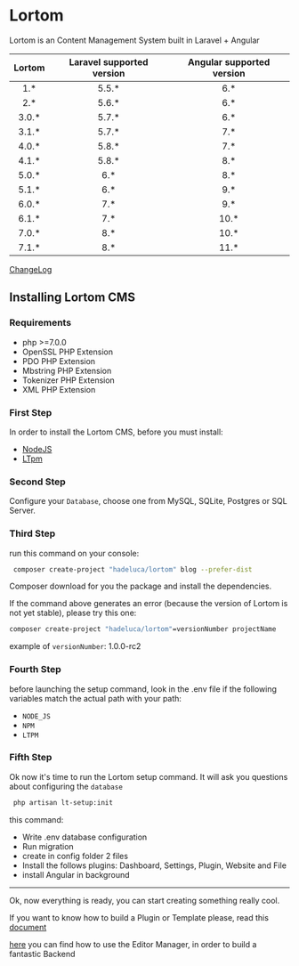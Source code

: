 # Lortom

Lortom is an Content Management System built in Laravel + Angular

| Lortom  | Laravel supported version | Angular supported version |
| :-----: | :------------------------:| :------------------------:|
|  1.*    |          5.5.*            |          6.*              |
|  2.*    |          5.6.*            |          6.*              |
|  3.0.*  |          5.7.*            |          6.*              |
|  3.1.*  |          5.7.*            |          7.*              |
|  4.0.*  |          5.8.*            |          7.*              |
|  4.1.*  |          5.8.*            |          8.*              |
|  5.0.*  |          6.*              |          8.*              |
|  5.1.*  |          6.*              |          9.*              |
|  6.0.*  |          7.*              |          9.*              |
|  6.1.*  |          7.*              |         10.*              |
|  7.0.*  |          8.*              |         10.*              |
|  7.1.*  |          8.*              |         11.*              |

[ChangeLog](CHANGELOG.md)

## Installing Lortom CMS

### Requirements

- php >=7.0.0
- OpenSSL PHP Extension
- PDO PHP Extension
- Mbstring PHP Extension
- Tokenizer PHP Extension
- XML PHP Extension

### First Step

In order to install the Lortom CMS, before you must install:

- [NodeJS](https://nodejs.org/it/)
- [LTpm](https://github.com/Hertox82/lt-pm)

### Second Step

Configure your `Database`, choose one from MySQL, SQLite, Postgres or SQL Server.

### Third Step

run this command on your console:

```bash
 composer create-project "hadeluca/lortom" blog --prefer-dist
```

Composer download for you the package and install the dependencies.

If the command above generates an error (because the version of Lortom is not yet stable), please try this one:

```bash
composer create-project "hadeluca/lortom"=versionNumber projectName
```

example of `versionNumber`: 1.0.0-rc2

### Fourth Step

before launching the setup command, look in the .env file if the following variables match the actual path with your path:

- `NODE_JS`
- `NPM`
- `LTPM`

### Fifth Step

Ok now it's time to run the Lortom setup command. It will ask you questions about configuring the `database`

```bash
 php artisan lt-setup:init
```

this command:

- Write .env database configuration
- Run migration
- create in config folder 2 files
- Install the follows plugins: Dashboard, Settings, Plugin, Website and File
- install Angular in background

---

Ok, now everything is ready, you can start creating something really cool.

If you want to know how to build a Plugin or Template please, read this [document](DEVELOPMENT.md)


[here](EDITOR.md) you can find how to use the Editor Manager, in order to build a fantastic Backend